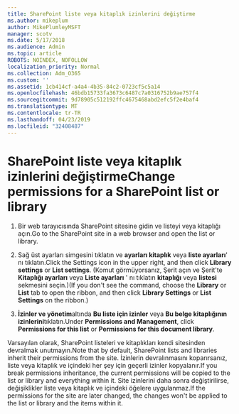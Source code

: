 ```yaml
---
title: SharePoint liste veya kitaplık izinlerini değiştirme
ms.author: mikeplum
author: MikePlumleyMSFT
manager: scotv
ms.date: 5/17/2018
ms.audience: Admin
ms.topic: article
ROBOTS: NOINDEX, NOFOLLOW
localization_priority: Normal
ms.collection: Adm_O365
ms.custom: ''
ms.assetid: 1cb414cf-a4a4-4b35-84c2-0723cf5c5a14
ms.openlocfilehash: 46bdb15733fa3673c6487c7a0316752b9ae757f4
ms.sourcegitcommit: 9d78905c512192ffc4675468abd2efc5f2e4baf4
ms.translationtype: MT
ms.contentlocale: tr-TR
ms.lasthandoff: 04/23/2019
ms.locfileid: "32408487"
---
```

# <a name="change-permissions-for-a-sharepoint-list-or-library"></a><span data-ttu-id="4e2a7-102">SharePoint liste veya kitaplık izinlerini değiştirme</span><span class="sxs-lookup"><span data-stu-id="4e2a7-102">Change permissions for a SharePoint list or library</span></span>

1. <span data-ttu-id="4e2a7-103">Bir web tarayıcısında SharePoint sitesine gidin ve listeyi veya kitaplığı açın.</span><span class="sxs-lookup"><span data-stu-id="4e2a7-103">Go to the SharePoint site in a web browser and open the list or library.</span></span>
    
2. <span data-ttu-id="4e2a7-104">Sağ üst ayarları simgesini tıklatın ve **ayarları kitaplık** veya **liste ayarları**' nı tıklatın.</span><span class="sxs-lookup"><span data-stu-id="4e2a7-104">Click the Settings icon in the upper right, and then click **Library settings** or **List settings**.</span></span> <span data-ttu-id="4e2a7-105">(Komut görmüyorsanız, Şerit açın ve Şerit'te **Kitaplığı ayarları** veya **Liste ayarları** ' nı tıklatın **kitaplığı** veya **listesi** sekmesini seçin.)</span><span class="sxs-lookup"><span data-stu-id="4e2a7-105">(If you don't see the command, choose the **Library** or **List** tab to open the ribbon, and then click **Library Settings** or **List Settings** on the ribbon.)</span></span> 
    
3. <span data-ttu-id="4e2a7-106">**İzinler ve yönetim**altında **Bu liste için izinler** veya **Bu belge kitaplığının izinlerini**tıklatın.</span><span class="sxs-lookup"><span data-stu-id="4e2a7-106">Under **Permissions and Management**, click **Permissions for this list** or **Permissions for this document library**.</span></span>
    
<span data-ttu-id="4e2a7-107">Varsayılan olarak, SharePoint listeleri ve kitaplıkları kendi sitesinden devralmak unutmayın.</span><span class="sxs-lookup"><span data-stu-id="4e2a7-107">Note that by default, SharePoint lists and libraries inherit their permissions from the site.</span></span> <span data-ttu-id="4e2a7-108">İzinlerin devralınmasını koparırsanız, liste veya kitaplık ve içindeki her şey için geçerli izinler kopyalanır.</span><span class="sxs-lookup"><span data-stu-id="4e2a7-108">If you break permissions inheritance, the current permissions will be copied to the list or library and everything within it.</span></span> <span data-ttu-id="4e2a7-109">Site izinlerini daha sonra değiştirilirse, değişiklikler liste veya kitaplık ve içindeki öğelere uygulanmaz.</span><span class="sxs-lookup"><span data-stu-id="4e2a7-109">If the permissions for the site are later changed, the changes won't be applied to the list or library and the items within it.</span></span>
  

